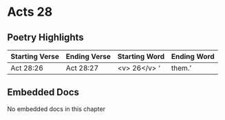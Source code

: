 # Acts 28

## Poetry Highlights

| Starting Verse | Ending Verse | Starting Word | Ending Word |
| :--- | :--- | :--- | :--- |
| Act 28:26 | Act 28:27 | &lt;v&gt; 26&lt;/v&gt; ‘ | them.’ |

## Embedded Docs

No embedded docs in this chapter

